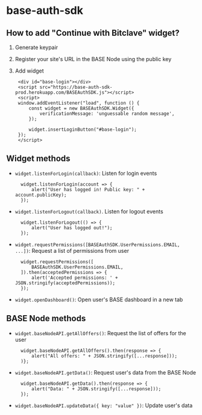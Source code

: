 base-auth-sdk
=============

How to add "Continue with Bitclave" widget?
-------------------------------------------

1. Generate keypair
2. Register your site's URL in the BASE Node using the public key
3. Add widget

        <div id="base-login"></div>
        <script src="https://base-auth-sdk-prod.herokuapp.com/BASEAuthSDK.js"></script>
        <script>
        window.addEventListener("load", function () {
            const widget = new BASEAuthSDK.Widget({
                verificationMessage: 'unguessable random message',
            });

            widget.insertLoginButton("#base-login");
        });
        </script>


Widget methods
--------------

- `widget.listenForLogin(callback)`: Listen for login events

        widget.listenForLogin(account => {
            alert("User has logged in! Public key: " + account.publicKey);
        });


- `widget.listenForLogout(callback)`. Listen for logout events

        widget.listenForLogout(() => {
            alert("User has logged out!");
        });

- `widget.requestPermissions([BASEAuthSDK.UserPermissions.EMAIL, ...])`: Request a list of permissions from user

        widget.requestPermissions([
            BASEAuthSDK.UserPermissions.EMAIL,
        ]).then(acceptedPermissions => {
            alert('Accepted permissions: ' + JSON.stringify(acceptedPermissions));
        });

- `widget.openDashboard()`: Open user's BASE dashboard in a new tab


BASE Node methods
-----------------

- `widget.baseNodeAPI.getAllOffers()`: Request the list of offers for the user

        widget.baseNodeAPI.getAllOffers().then(response => {
            alert("All offers: " + JSON.stringify([...response]));
        )};

- `widget.baseNodeAPI.getData()`: Request user's data from the BASE Node

        widget.baseNodeAPI.getData().then(response => {
            alert("Data: " + JSON.stringify([...response]));
        });

- `widget.baseNodeAPI.updateData({ key: "value" })`: Update user's data
